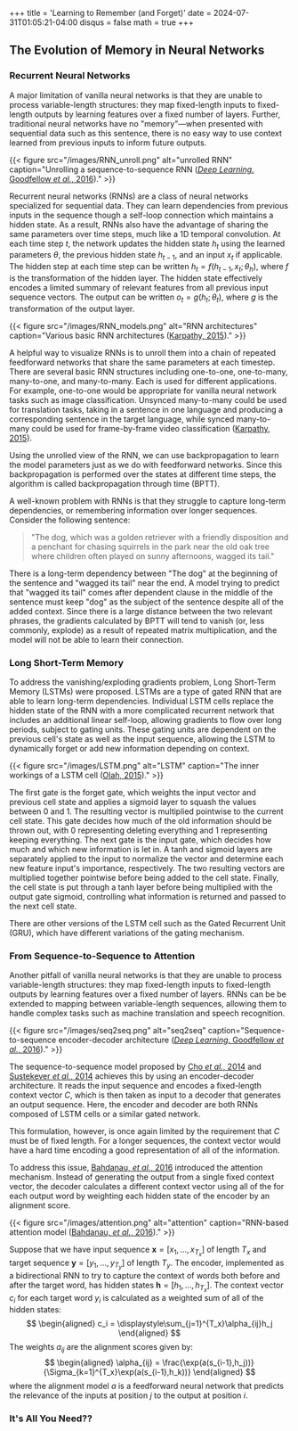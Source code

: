 +++
title = 'Learning to Remember (and Forget)'
date = 2024-07-31T01:05:21-04:00
disqus = false
math = true
+++

## The Evolution of Memory in Neural Networks
### Recurrent Neural Networks

A major limitation of vanilla neural networks is that they are unable to process variable-length structures: they map fixed-length inputs to fixed-length outputs by learning features over a fixed number of layers. Further, traditional neural networks have no "memory"—when presented with sequential data such as this sentence, there is no easy way to use context learned from previous inputs to inform future outputs. 

{{< figure src="/images/RNN_unroll.png" alt="unrolled RNN" caption="Unrolling a sequence-to-sequence RNN ([*Deep Learning*. Goodfellow *et al.*, 2016](https://www.deeplearningbook.org/))." >}}

Recurrent neural networks (RNNs) are a class of neural networks specialized for sequential data. They can learn dependencies from previous inputs in the sequence though a self-loop connection which maintains a hidden state. As a result, RNNs also have the advantage of sharing the same parameters over time steps, much like a 1D temporal convolution. At each time step $t$, the network updates the hidden state $h_t$ using the learned parameters $\theta$, the previous hidden state $h_{t-1}$, and an input $x_t$ if applicable. The hidden step at each time step can be written $h_t = f(h_{t-1},\,x_t;\, \theta_h)$, where $f$ is the transformation of the hidden layer. The hidden state effectively encodes a limited summary of relevant features from all previous input sequence vectors. The output can be written $o_t = g(h_{t};\, \theta_t)$, where $g$ is the transformation of the output layer.

{{< figure src="/images/RNN_models.png" alt="RNN architectures" caption="Various basic RNN architectures ([Karpathy, 2015](https://karpathy.github.io/2015/05/21/rnn-effectiveness/))." >}}

A helpful way to visualize RNNs is to unroll them into a chain of repeated feedforward networks that share the same parameters at each timestep. There are several basic RNN structures including one-to-one, one-to-many, many-to-one, and many-to-many. Each is used for different applications. For example, one-to-one would be appropriate for vanilla neural network tasks such as image classification. Unsynced many-to-many could be used for translation tasks, taking in a sentence in one language and producing a corresponding sentence in the target language, while synced many-to-many could be used for frame-by-frame video classification ([Karpathy, 2015](https://karpathy.github.io/2015/05/21/rnn-effectiveness/)). 

Using the unrolled view of the RNN, we can use backpropagation to learn the model parameters just as we do with feedforward networks. Since this backpropagation is performed over the states at different time steps, the algorithm is called backpropagation through time (BPTT). 

A well-known problem with RNNs is that they struggle to capture long-term dependencies, or remembering information over longer sequences. Consider the following sentence:

> "The dog, which was a golden retriever with a friendly disposition and a penchant for chasing squirrels in the park near the old oak tree where children often played on sunny afternoons, wagged its tail."

There is a long-term dependency between "The dog" at the beginning of the sentence and "wagged its tail" near the end. A model trying to predict that "wagged its tail" comes after dependent clause in the middle of the sentence must keep "dog" as the subject of the sentence despite all of the added context. Since there is a large distance between the two relevant phrases, the gradients calculated by BPTT will tend to vanish (or, less commonly, explode) as a result of repeated matrix multiplication, and the model will not be able to learn their connection. 
### Long Short-Term Memory

To address the vanishing/exploding gradients problem, Long Short-Term Memory (LSTMs) were proposed. LSTMs are a type of gated RNN that are able to learn long-term dependencies. Individual LSTM cells replace the hidden state of the RNN with a more complicated recurrent network that includes an additional linear self-loop, allowing gradients to flow over long periods, subject to gating units. These gating units are dependent on the previous cell's state as well as the input sequence, allowing the LSTM to dynamically forget or add new information depending on context.

{{< figure src="/images/LSTM.png" alt="LSTM" caption="The inner workings of a LSTM cell ([Olah, 2015](https://colah.github.io/posts/2015-08-Understanding-LSTMs/))." >}}

The first gate is the forget gate, which weights the input vector and previous cell state and applies a sigmoid layer to squash the values between 0 and 1. The resulting vector is multiplied pointwise to the current cell state. This gate decides how much of the old information should be thrown out, with 0 representing deleting everything and 1 representing keeping everything. The next gate is the input gate, which decides how much and which new information is let in. A tanh and sigmoid layers are separately applied to the input to normalize the vector and determine each new feature input's importance, respectively. The two resulting vectors are multiplied together pointwise before being added to the cell state. Finally, the cell state is put through a tanh layer before being multiplied with the output gate sigmoid, controlling what information is returned and passed to the next cell state.

There are other versions of the LSTM cell such as the Gated Recurrent Unit (GRU), which have different variations of the gating mechanism.
### From Sequence-to-Sequence to Attention

Another pitfall of vanilla neural networks is that they are unable to process variable-length structures: they map fixed-length inputs to fixed-length outputs by learning features over a fixed number of layers. RNNs can be be extended to mapping between variable-length sequences, allowing them to handle complex tasks such as machine translation and speech recognition. 

{{< figure src="/images/seq2seq.png" alt="seq2seq" caption="Sequence-to-sequence encoder-decoder architecture ([*Deep Learning*. Goodfellow *et al.*, 2016](https://www.deeplearningbook.org/))." >}}

The sequence-to-sequence model proposed by [Cho *et al.*, 2014](https://arxiv.org/pdf/1406.10788) and [Sustekever *et al.*, 2014](https://arxiv.org/pdf/1409.3215) achieves this by using an encoder-decoder architecture. It reads the input sequence and encodes a fixed-length context vector $C$, which is then taken as input to a decoder that generates an output sequence. Here, the encoder and decoder are both RNNs composed of LSTM cells or a similar gated network. 

This formulation, however, is once again limited by the requirement that $C$ must be of fixed length. For a longer sequences, the context vector would have a hard time encoding a good representation of all of the information. 

To address this issue, [Bahdanau, *et al.*, 2016](https://arxiv.org/pdf/1409.0473) introduced the attention mechanism. Instead of generating the output from a single fixed context vector, the decoder calculates a different context vector using all of the for each output word by weighting each hidden state of the encoder by an alignment score.

{{< figure src="/images/attention.png" alt="attention" caption="RNN-based attention model ([Bahdanau, *et al.*, 2016](https://arxiv.org/pdf/1409.0473))." >}}

Suppose that we have input sequence $\textbf{x} = [x_1,\dots,x_{T_x}]$ of length $T_x$ and target sequence $\textbf{y} = [y_1,\dots,y_{T_y}]$ of length $T_y$. The encoder, implemented as a bidirectional RNN to try to capture the context of words both before and after the target word, has hidden states $\textbf{h} = [h_1,\dots,h_{T_x}]$. The context vector $c_i$ for each target word $y_i$ is calculated as a weighted sum of all of the hidden states:
$$
\begin{aligned}
 c_i = \displaystyle\sum_{j=1}^{T_x}\alpha_{ij}h_j
\end{aligned}
$$
The weights $a_{ij}$ are the alignment scores given by:
$$
\begin{aligned}
 \alpha_{ij} = \frac{\exp(a(s_{i-1},h_j))}{\Sigma_{k=1}^{T_x}\exp(a(s_{i-1},h_k))}
\end{aligned}
$$
where the alignment model $a$ is a feedforward neural network that predicts the relevance of the inputs at position $j$ to the output at position $i$.

### It's All You Need??